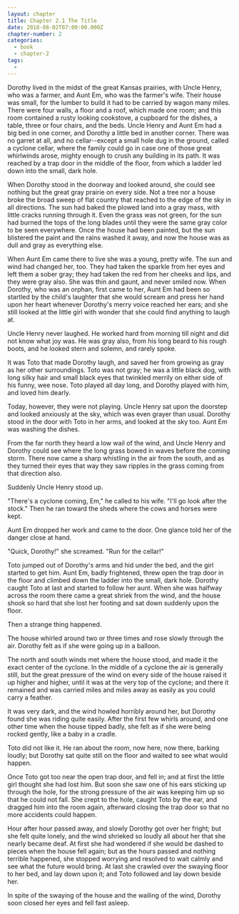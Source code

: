 ```yaml
---
layout: chapter
title: Chapter 2.1 The Title
date: 2018-08-02T07:00:00.000Z
chapter-number: 2
categories:
  - book
  - chapter-2
tags:
  -
---
```

Dorothy lived in the midst of the great Kansas prairies, with Uncle Henry, who was a farmer, and Aunt Em, who was the farmer's wife. Their house was small, for the lumber to build it had to be carried by wagon many miles. There were four walls, a floor and a roof, which made one room; and this room contained a rusty looking cookstove, a cupboard for the dishes, a table, three or four chairs, and the beds. Uncle Henry and Aunt Em had a big bed in one corner, and Dorothy a little bed in another corner. There was no garret at all, and no cellar--except a small hole dug in the ground, called a cyclone cellar, where the family could go in case one of those great whirlwinds arose, mighty enough to crush any building in its path. It was reached by a trap door in the middle of the floor, from which a ladder led down into the small, dark hole.

When Dorothy stood in the doorway and looked around, she could see nothing but the great gray prairie on every side. Not a tree nor a house broke the broad sweep of flat country that reached to the edge of the sky in all directions. The sun had baked the plowed land into a gray mass, with little cracks running through it. Even the grass was not green, for the sun had burned the tops of the long blades until they were the same gray color to be seen everywhere. Once the house had been painted, but the sun blistered the paint and the rains washed it away, and now the house was as dull and gray as everything else.

When Aunt Em came there to live she was a young, pretty wife. The sun and wind had changed her, too. They had taken the sparkle from her eyes and left them a sober gray; they had taken the red from her cheeks and lips, and they were gray also. She was thin and gaunt, and never smiled now. When Dorothy, who was an orphan, first came to her, Aunt Em had been so startled by the child's laughter that she would scream and press her hand upon her heart whenever Dorothy's merry voice reached her ears; and she still looked at the little girl with wonder that she could find anything to laugh at.

Uncle Henry never laughed. He worked hard from morning till night and did not know what joy was. He was gray also, from his long beard to his rough boots, and he looked stern and solemn, and rarely spoke.

It was Toto that made Dorothy laugh, and saved her from growing as gray as her other surroundings. Toto was not gray; he was a little black dog, with long silky hair and small black eyes that twinkled merrily on either side of his funny, wee nose. Toto played all day long, and Dorothy played with him, and loved him dearly.

Today, however, they were not playing. Uncle Henry sat upon the doorstep and looked anxiously at the sky, which was even grayer than usual. Dorothy stood in the door with Toto in her arms, and looked at the sky too. Aunt Em was washing the dishes.

From the far north they heard a low wail of the wind, and Uncle Henry and Dorothy could see where the long grass bowed in waves before the coming storm. There now came a sharp whistling in the air from the south, and as they turned their eyes that way they saw ripples in the grass coming from that direction also.

Suddenly Uncle Henry stood up.

"There's a cyclone coming, Em," he called to his wife. "I'll go look after the stock." Then he ran toward the sheds where the cows and horses were kept.

Aunt Em dropped her work and came to the door. One glance told her of the danger close at hand.

"Quick, Dorothy!" she screamed. "Run for the cellar!"

Toto jumped out of Dorothy's arms and hid under the bed, and the girl started to get him. Aunt Em, badly frightened, threw open the trap door in the floor and climbed down the ladder into the small, dark hole. Dorothy caught Toto at last and started to follow her aunt. When she was halfway across the room there came a great shriek from the wind, and the house shook so hard that she lost her footing and sat down suddenly upon the floor.

Then a strange thing happened.

The house whirled around two or three times and rose slowly through the air. Dorothy felt as if she were going up in a balloon.

The north and south winds met where the house stood, and made it the exact center of the cyclone. In the middle of a cyclone the air is generally still, but the great pressure of the wind on every side of the house raised it up higher and higher, until it was at the very top of the cyclone; and there it remained and was carried miles and miles away as easily as you could carry a feather.

It was very dark, and the wind howled horribly around her, but Dorothy found she was riding quite easily. After the first few whirls around, and one other time when the house tipped badly, she felt as if she were being rocked gently, like a baby in a cradle.

Toto did not like it. He ran about the room, now here, now there, barking loudly; but Dorothy sat quite still on the floor and waited to see what would happen.

Once Toto got too near the open trap door, and fell in; and at first the little girl thought she had lost him. But soon she saw one of his ears sticking up through the hole, for the strong pressure of the air was keeping him up so that he could not fall. She crept to the hole, caught Toto by the ear, and dragged him into the room again, afterward closing the trap door so that no more accidents could happen.

Hour after hour passed away, and slowly Dorothy got over her fright; but she felt quite lonely, and the wind shrieked so loudly all about her that she nearly became deaf. At first she had wondered if she would be dashed to pieces when the house fell again; but as the hours passed and nothing terrible happened, she stopped worrying and resolved to wait calmly and see what the future would bring. At last she crawled over the swaying floor to her bed, and lay down upon it; and Toto followed and lay down beside her.

In spite of the swaying of the house and the wailing of the wind, Dorothy soon closed her eyes and fell fast asleep.
